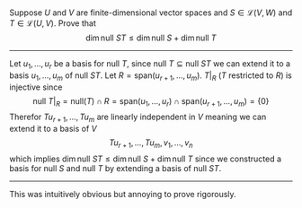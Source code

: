 Suppose $U$ and $V$ are finite-dimensional vector spaces and $S \in \mathcal L(V,W)$ and $T \in \mathcal L(U,V)$. Prove that
$$
\dim \text{null }ST \le \dim \text{null }S + \dim \text{null }T
$$

---

Let $u_1,\dots,u_r$ be a basis for $\text{null }T$, since $\text{null }T \subseteq \text{null }ST$ we can extend it to a basis $u_1,\dots,u_m$ of $\text{null }ST$. Let $R = \text{span}(u_{r+1},\dots,u_m)$. $T|_R$ ($T$ restricted to $R$) is injective since
$$
\text{null }T|_R = \text{null($T$)} \cap R = \text{span}(u_1,\dots,u_r) \cap \text{span}(u_{r+1},\dots,u_m) = \{0\}
$$
Therefor $Tu_{r+1},\dots,Tu_m$ are linearly independent in $V$ meaning we can extend it to a basis of $V$
$$
Tu_{r+1},\dots,Tu_m,v_1,\dots,v_n
$$
which implies $\dim \text{null }ST \le \dim \text{null }S + \dim \text{null }T$ since we constructed a basis for $\text{null }S$ and $\text{null }T$ by extending a basis of $\text{null }ST$.

---

This was intuitively obvious but annoying to prove rigorously.
